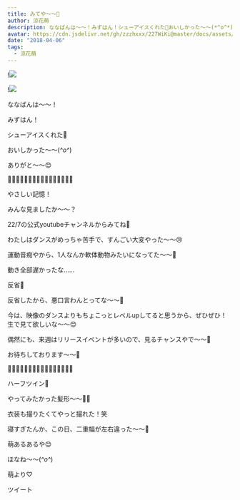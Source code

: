 ```yaml
---
title: みてや〜〜👀
author: 涼花萌
description: ななばんは〜〜！みずはん！シューアイスくれた💓おいしかった〜〜(*^o^*)ありがと〜〜😊🌸🌸🌸🌸🌸🌸🌸🌸🌸🌸🌸🌸🌸🌸🌸🌸やさしい記憶！...
avatar: https://cdn.jsdelivr.net/gh/zzzhxxx/227WiKi@master/docs/assets/photo/avatar/moe.jpg
date: "2018-04-06"
tags:
  - 涼花萌
---
```


!![](https://cdn.jsdelivr.net/gh/zzzhxxx/227WiKi-image@master/blog-image/moe-2018-04-06_1.jpg)

!![](https://cdn.jsdelivr.net/gh/zzzhxxx/227WiKi-image@master/blog-image/moe-2018-04-06_2.jpg)









ななばんは〜〜！







みずはん！








シューアイスくれた💓



おいしかった〜〜(*^o^*)





ありがと〜〜😊









🌸🌸🌸🌸🌸🌸🌸🌸🌸🌸🌸🌸🌸🌸🌸🌸



やさしい記憶！




みんな見ましたか〜〜？








22/7の公式youtubeチャンネルからみてね💓








わたしはダンスがめっちゃ苦手で、すんごい大変やった〜〜😢




運動音痴やから、1人なんか軟体動物みたいになってた〜〜🙈






動き全部遅かったな……



反省💓







反省したから、悪口言わんとってな〜〜🙈











今は、映像のダンスよりもちょこっとレベルupしてると思うから、ぜひぜひ！生で見て欲しいな〜〜😊






偶然にも、来週はリリースイベントが多いので、見るチャンスやで〜〜🤗






お待ちしております〜〜💓




🌸🌸🌸🌸🌸🌸🌸🌸🌸🌸🌸🌸🌸🌸🌸🌸











ハーフツイン💓







やってみたかった髪形〜〜💓💓




衣装も撮りたくてやっと撮れた！笑











寝すぎたんか、この日、二重幅が左右違った〜〜👀




萌あるあるや😊






ほなね〜〜(*^o^*)



萌より♡


ツイート



